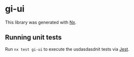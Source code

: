 # gi-ui

This library was generated with [Nx](https://nx.dev).

## Running unit tests

Run `nx test gi-ui` to execute the usdasdasdnit tests via [Jest](https://jestjs.io).
